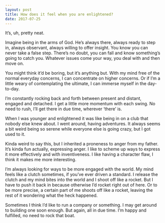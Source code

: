 ```yaml
---
layout: post
title: How does it feel when you are enlightened?
date: 2017-07-25
---
```


<p>It’s, uh, pretty neat.</p><p>Imagine being in the arms of God. He’s always there, always ready to step in, always observant, always willing to offer insight. You know you can never take a false step. There’s no doubt, you can fall and know something’s going to catch you. Whatever issues come your way, you deal with and then move on.</p><p>You might think it’d be boring, but it’s anything but. With my mind free of the normal everyday concerns, I can concentrate on higher concerns. Or if I’m a little weary of contemplating the ultimate, I can immerse myself in the day-to-day.</p><p>I’m constantly rocking back and forth between present and distant, engaged and detached. I get a little more momentum with each swing. No need to rush, I’ll get there in due time, wherever ‘there’ is.</p><p>When I was younger and enlightened it was like being in on a club that nobody else knew about. I went around, having adventures. It always seems a bit weird being so serene while everyone else is going crazy, but I got used to it.</p><p>Kinda weird to say this, but I inherited a proneness to anger from my father. It’s kinda fun actually, expressing anger. I like to scheme up ways to express it more effectively and with inventiveness. I like having a character flaw, I think it makes me more interesting.</p><p>I’m always looking for ways to be more engaged with the world. My mind feels like a clutch sometimes, if you’ve ever driven a standard. I release the clutch and my mind bites into the world and I shoot off like a rocket. But I have to push it back in because otherwise I’d rocket right out of here. Or to be more precise, a certain part of me shoots off like a rocket, leaving the rest of it wondering what the heck happened.</p><p>Sometimes I think I’d like to run a company or something. I may get around to building one soon enough. But again, all in due time. I’m happy and fulfilled, no need to rock that boat.</p>
